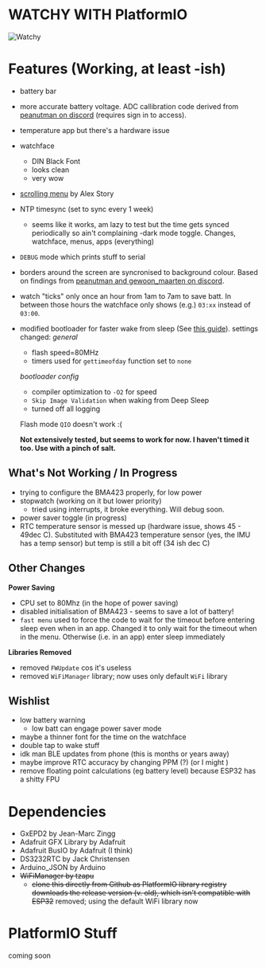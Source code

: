 # WATCHY WITH PlatformIO

![Watchy](https://watchy.sqfmi.com/img/watchy_render.png)

# Features (Working, at least -ish)

- battery bar
- more accurate battery voltage. ADC callibration code derived from [peanutman on discord](https://discord.com/channels/804832182006579270/808787590060048465/877194857402232852) (requires sign in to access).
- temperature app but there's a hardware issue
- watchface
    - DIN Black Font
	- looks clean
	- very wow
- [scrolling menu](https://gitlab.com/astory024/watchy/-/blob/master/src/Watchy.cpp) by Alex Story
- NTP timesync (set to sync every 1 week)
    - seems like it works, am lazy to test but the time gets synced periodically so ain't complaining
-dark mode toggle. Changes, watchface, menus, apps (everything)
- `DEBUG` mode which prints stuff to serial
- borders around the screen are syncronised to background colour. Based on findings from [peanutman and gewoon_maarten on discord](https://discord.com/channels/804832182006579270/808787590060048465/887013190616117288).
- watch "ticks" only once an hour from 1am to 7am to save batt. In between those hours the watchface only shows (e.g.) `03:xx` instead of `03:00`.
- modified bootloader for faster wake from sleep (See [this guide](https://hackaday.io/project/174898-esp-now-weather-station/log/183782-bootloader-wake-time-improvements)).
  settings changed:
  *general*
   - flash speed=80MHz  
   - timers used for `gettimeofday` function set to `none`
   
   *bootloader config*
   - compiler optimization to `-O2` for speed
   - `Skip Image Validation` when waking from Deep Sleep
   - turned off all logging
   
   Flash mode `QIO` doesn't work :(
   
   **Not extensively tested, but seems to work for now. I haven't timed it too. Use with a pinch of salt.**


## What's Not Working / In Progress
- trying to configure the BMA423 properly, for low power
- stopwatch (working on it but lower priority)
	- tried using interrupts, it broke everything. Will debug soon.
- power saver toggle (in progress)
- RTC temperature sensor is messed up (hardware issue, shows 45 - 49dec C). Substituted with BMA423 temperature sensor (yes, the IMU has a temp sensor) but temp is still a bit off (34 ish dec C)


## Other Changes
**Power Saving**
- CPU set to 80Mhz (in the hope of power saving)
- disabled initialisation of BMA423 - seems to save a lot of battery!
- `fast menu` used to force the code to wait for the timeout before entering sleep even when in an app. Changed it to only wait for the timeout when in the menu. Otherwise (i.e. in an app) enter sleep immediately

**Libraries Removed**
- removed `FWUpdate` cos it's useless
- removed `WiFiManager` library; now uses only default `WiFi` library


## Wishlist
- low battery warning
	- low batt can engage power saver mode
- maybe a thinner font for the time on the watchface
- double tap to wake stuff
- idk man BLE updates from phone (this is months or years away)
- maybe improve RTC accuracy by changing PPM (?) (or I might )
- remove floating point calculations (eg battery level) because ESP32 has a shitty FPU

# Dependencies
- GxEPD2 by Jean-Marc Zingg
- Adafruit GFX Library by Adafruit
- Adafruit BusIO by Adafruit (I think)
- DS3232RTC by Jack Christensen
- Arduino_JSON by Arduino
- ~~WiFiManager by tzapu~~
    - ~~clone this directly from Github as PlatformIO library registry downloads the release version (v. old), which isn't compatible with ESP32~~
	removed; using the default WiFi library now
	
# PlatformIO Stuff

coming soon